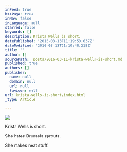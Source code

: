 ```yaml
---
inFeed: true
hasPage: true
inNav: false
inLanguage: null
starred: false
keywords: []
description: Krista Wells is short.
datePublished: '2016-03-13T11:19:50.637Z'
dateModified: '2016-03-13T11:19:48.215Z'
title: ''
author: []
sourcePath: _posts/2016-03-11-krista-wells-is-short.md
published: true
authors: []
publisher:
  name: null
  domain: null
  url: null
  favicon: null
url: krista-wells-is-short/index.html
_type: Article

---
```

![](https://s3-us-west-2.amazonaws.com/the-grid-img/p/4726569a9fd39857098799f875da882822faf14d.jpg)

Krista Wells is short.

She hates Brussels sprouts.

She makes neat stuff.